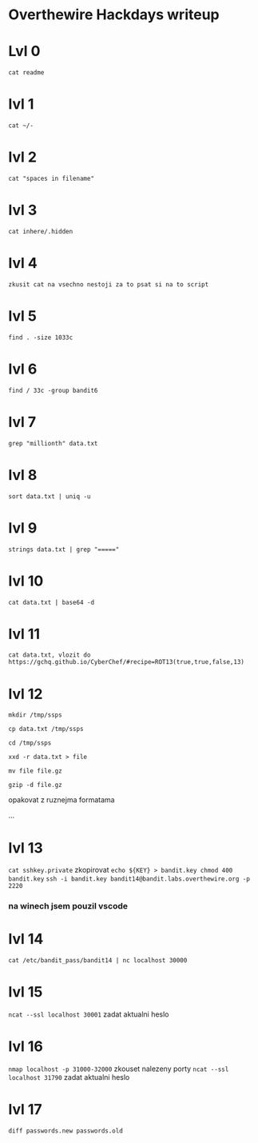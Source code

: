 # Overthewire Hackdays writeup

# Lvl 0
`cat readme`

# lvl 1 
`cat ~/-`

# lvl 2
`cat "spaces in filename"`

# lvl 3
`cat inhere/.hidden`

# lvl 4
`zkusit cat na vsechno nestoji za to psat si na to script`

# lvl 5
`find . -size 1033c`

# lvl 6
`find / 33c -group bandit6`

# lvl 7
`grep "millionth" data.txt`

# lvl 8
`sort data.txt | uniq -u`

# lvl 9
`strings data.txt | grep "====="`

# lvl 10
`cat data.txt | base64 -d`

# lvl 11
`cat data.txt, vlozit do https://gchq.github.io/CyberChef/#recipe=ROT13(true,true,false,13)`

# lvl 12
`mkdir /tmp/ssps`

`cp data.txt /tmp/ssps`

`cd /tmp/ssps`

`xxd -r data.txt > file`

`mv file file.gz`

`gzip -d file.gz`

opakovat z ruznejma formatama

...

# lvl 13
`cat sshkey.private`
zkopirovat
`echo ${KEY} > bandit.key
chmod 400 bandit.key`
`ssh -i bandit.key bandit14@bandit.labs.overthewire.org -p 2220`

### na winech jsem pouzil vscode

# lvl 14
`cat /etc/bandit_pass/bandit14 | nc localhost 30000`

# lvl 15
`ncat --ssl localhost 30001`
zadat aktualni heslo

# lvl 16
`nmap localhost -p 31000-32000`
zkouset nalezeny porty
`ncat --ssl localhost 31790`
zadat aktualni heslo
# lvl 17
`diff passwords.new passwords.old`
